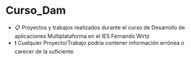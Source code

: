 # Curso_Dam
- 📋 Proyectos y trabajos realizados durante el curso de Desarrollo de aplicaciones Multiplataforma en el IES Fernando Wirtz
- ❗ Cualquier Proyecto/Trabajo podría contener información errónea o carecer de la suficiente.
